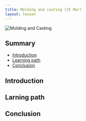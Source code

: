 ```yaml
---
title: Molding and casting (25 Mar)
layout: lesson
---
```


![Molding and Casting](./.jpg)

## Summary

- [Introduction](#introduction)
- [Learning path](#learningpath)
- [Conclusion](#conclusion)

## Introduction

## Larning path

## Conclusion